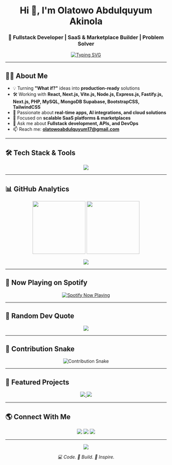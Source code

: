 <!-- 🚀 Epic Interactive GitHub Profile README -->

<h1 align="center">Hi 👋, I'm Olatowo Abdulquyum Akinola</h1>
<h3 align="center">🚀 Fullstack Developer | SaaS & Marketplace Builder | Problem Solver</h3>

<p align="center">
  <a href="https://github.com/Akinolah">
    <img src="https://readme-typing-svg.demolab.com?font=Fira+Code&size=22&pause=1000&color=22D3EE&center=true&vCenter=true&width=600&lines=Fullstack+Developer;SaaS+%26+Marketplace+Architect;AI+%26+Automation+Explorer;Clean+Code+%7C+Scalable+Solutions;Turning+Ideas+Into+Reality" alt="Typing SVG" />
  </a>
</p>

---

## 👨‍💻 About Me
- 💡 Turning **"What if?"** ideas into **production-ready** solutions  
- 🛠 Working with **React, Next.js, Vite.js, Node.js, Express.js, Fastify.js, Next.js, PHP, MySQL, MongoDB Supabase, BootstrapCSS, TailwindCSS**  
- 🚀 Passionate about **real-time apps, AI integrations, and cloud solutions**  
- 🎯 Focused on **scalable SaaS platforms & marketplaces**  
- 💬 Ask me about **Fullstack development, APIs, and DevOps**  
- 📫 Reach me: **olatowoabdulquyum17@gmail.com**  

---

## 🛠 Tech Stack & Tools
<p align="center">
  <img src="https://skillicons.dev/icons?i=html,css,scss,bootstrap,tailwind,js,ts,react,nextjs,vitej,vuejs,expressjs,fastify,nodejs,php,mysql,mongodb,supabase,git,github,docker,linux" />
</p>

---

## 📊 GitHub Analytics
<p align="center">
  <img src="https://github-readme-stats.vercel.app/api?username=yourusername&show_icons=true&theme=tokyonight" height="165" />
  <img src="https://github-readme-streak-stats.herokuapp.com/?user=yourusername&theme=tokyonight" height="165" />
</p>

<p align="center">
  <img src="https://github-readme-activity-graph.vercel.app/graph?username=yourusername&theme=react-dark&bg_color=0D1117&hide_border=true" />
</p>

---

## 🎵 Now Playing on Spotify
<p align="center">
  <a href="https://spotify-github-profile.vercel.app/api/view?uid=your_spotify_id&redirect=true">
    <img src="https://spotify-github-profile.vercel.app/api/view?uid=your_spotify_id&cover_image=true&theme=novatorem&bar_color=22d3ee&bar_color_cover=false" alt="Spotify Now Playing" />
  </a>
</p>

---

## 💬 Random Dev Quote
<p align="center">
  <img src="https://quotes-github-readme.vercel.app/api?type=horizontal&theme=tokyonight" />
</p>

---

## 🐍 Contribution Snake
<p align="center">
  <img src="https://github.com/yourusername/yourusername/blob/output/github-contribution-grid-snake.svg" alt="Contribution Snake" />
</p>

---

## 🚀 Featured Projects
<p align="center">
  <a href="https://github.com/yourusername/project1">
    <img src="https://github-readme-stats.vercel.app/api/pin/?username=yourusername&repo=project1&theme=tokyonight" />
  </a>
  <a href="https://github.com/yourusername/project2">
    <img src="https://github-readme-stats.vercel.app/api/pin/?username=yourusername&repo=project2&theme=tokyonight" />
  </a>
</p>

---

## 🌎 Connect With Me
<p align="center">
  <a href="https://linkedin.com/in/yourusername"><img src="https://img.shields.io/badge/LinkedIn-0077B5?style=flat&logo=linkedin&logoColor=white"/></a>
  <a href="https://twitter.com/yourusername"><img src="https://img.shields.io/badge/Twitter-1DA1F2?style=flat&logo=twitter&logoColor=white"/></a>
  <a href="mailto:youremail@example.com"><img src="https://img.shields.io/badge/Email-D14836?style=flat&logo=gmail&logoColor=white"/></a>
</p>

---

<p align="center">
  <img src="https://komarev.com/ghpvc/?username=yourusername&label=Profile+Views&color=22d3ee&style=flat" />
</p>

<p align="center"><i>💻 Code. 🚀 Build. 🌟 Inspire.</i></p>
